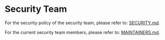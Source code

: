# Security Team

For the security policy of the security team, please refer to: [SECURITY.md](https://github.com/dragonflyoss/community/blob/master/SECURITY.md#security-response-team).

For the current security team members, please refer to: [MAINTAINERS.md](https://github.com/dragonflyoss/dragonfly/blob/main/MAINTAINERS.md).
